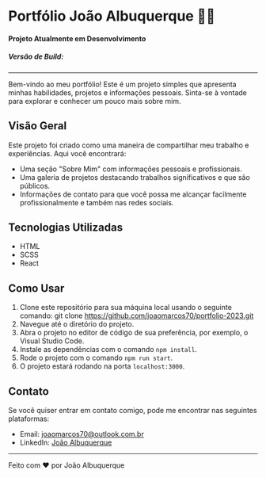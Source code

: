 # Portfólio João Albuquerque 👨‍💻

#### Projeto Atualmente em Desenvolvimento

##### Versão de Build:

---

Bem-vindo ao meu portfólio! Este é um projeto simples que apresenta minhas habilidades, projetos e informações pessoais. Sinta-se à vontade para explorar e conhecer um pouco mais sobre mim.

## Visão Geral

Este projeto foi criado como uma maneira de compartilhar meu trabalho e experiências. Aqui você encontrará:

- Uma seção "Sobre Mim" com informações pessoais e profissionais.
- Uma galeria de projetos destacando trabalhos significativos e que são públicos.
- Informações de contato para que você possa me alcançar facilmente profissionalmente e também nas redes sociais.

## Tecnologias Utilizadas

- HTML
- SCSS
- React

## Como Usar

1. Clone este repositório para sua máquina local usando o seguinte comando:
   git clone https://github.com/joaomarcos70/portfolio-2023.git
2. Navegue até o diretório do projeto.
3. Abra o projeto no editor de código de sua preferência, por exemplo, o Visual Studio Code.
4. Instale as dependências com o comando `npm install`.
5. Rode o projeto com o comando `npm run start`.
6. O projeto estará rodando na porta `localhost:3000`.

## Contato

Se você quiser entrar em contato comigo, pode me encontrar nas seguintes plataformas:

- Email: joaomarcos70@outlook.com.br
- LinkedIn: [João Albuquerque](https://www.linkedin.com/in/joaoalbuquerq/)

---

Feito com ❤️ por João Albuquerque

